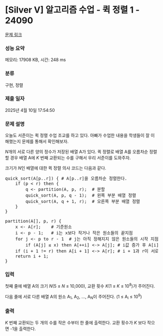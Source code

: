 # [Silver V] 알고리즘 수업 - 퀵 정렬 1 - 24090 

[문제 링크](https://www.acmicpc.net/problem/24090) 

### 성능 요약

메모리: 17908 KB, 시간: 248 ms

### 분류

구현, 정렬

### 제출 일자

2025년 4월 10일 17:54:50

### 문제 설명

<p>오늘도 서준이는 퀵 정렬 수업 조교를 하고 있다. 아빠가 수업한 내용을 학생들이 잘 이해했는지 문제를 통해서 확인해보자.</p>

<p><em>N</em>개의 서로 다른 양의 정수가 저장된 배열 A가 있다. 퀵 정렬로 배열 A를 오름차순 정렬할 경우 배열 A에 <em>K </em>번째 교환되는 수를 구해서 우리 서준이를 도와주자.</p>

<p>크기가 <em>N</em>인 배열에 대한 퀵 정렬 의사 코드는 다음과 같다.</p>

<pre>quick_sort(A[p..r]) { # A[p..r]을 오름차순 정렬한다.
    if (p < r) then {
        q <- partition(A, p, r);  # 분할
        quick_sort(A, p, q - 1);  # 왼쪽 부분 배열 정렬
        quick_sort(A, q + 1, r);  # 오른쪽 부분 배열 정렬
    }
}

partition(A[], p, r) {
    x <- A[r];    # 기준원소
    i <- p - 1;   # i는 x보다 작거나 작은 원소들의 끝지점
    for j <- p to r - 1  # j는 아직 정해지지 않은 원소들의 시작 지점
        if (A[j] ≤ x) then A[++i] <-> A[j]; # i값 증가 후 A[i] <-> A[j] 교환
    if (i + 1 != r) then A[i + 1] <-> A[r]; # i + 1과 r이 서로 다르면 A[i + 1]과 A[r]을 교환
    return i + 1;
}</pre>

### 입력 

 <p>첫째 줄에 배열 A의 크기 <em>N</em>(5 ≤ <em>N</em> ≤ 10,000), 교환 횟수 <em>K</em>(1 ≤ <em>K</em> ≤ 10<sup>8</sup>)가 주어진다.</p>

<p>다음 줄에 서로 다른 배열 A의 원소 A<sub>1</sub>, A<sub>2</sub>, ..., A<sub>N</sub>이 주어진다. (1 ≤ A<sub>i</sub> ≤ 10<sup>9</sup>)</p>

### 출력 

 <p><em>K </em>번째 교환되는 두 개의 수를 작은 수부터 한 줄에 출력한다. 교환 횟수가 <em>K </em>보다 작으면 -1을 출력한다.</p>

